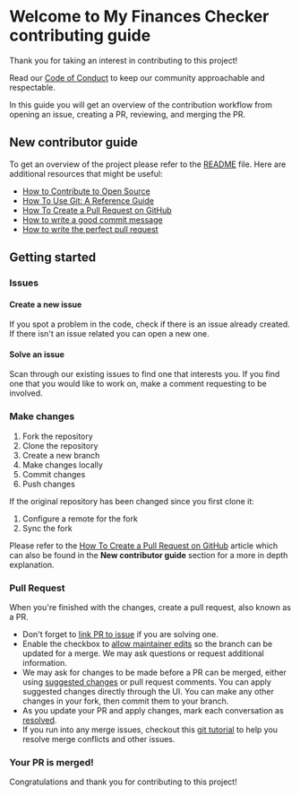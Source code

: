 # Welcome to My Finances Checker contributing guide

Thank you for taking an interest in contributing to this project!

Read our [Code of Conduct](https://github.com/samc18/my-finances-checker/blob/master/CODE_OF_CONDUCT.md) to keep our community approachable and respectable.

In this guide you will get an overview of the contribution workflow from opening an issue, creating a PR, reviewing, and merging the PR.

## New contributor guide

To get an overview of the project please refer to the [README](https://github.com/samc18/my-finances-checker/blob/master/README.md) file. Here are additional resources that might be useful:

- [How to Contribute to Open Source](https://opensource.guide/how-to-contribute/)
- [How To Use Git: A Reference Guide](https://www.digitalocean.com/community/cheatsheets/how-to-use-git-a-reference-guide)
- [How To Create a Pull Request on GitHub](https://www.digitalocean.com/community/tutorials/how-to-create-a-pull-request-on-github)
- [How to write a good commit message](https://dev.to/chrissiemhrk/git-commit-message-5e21)
- [How to write the perfect pull request](https://github.blog/2015-01-21-how-to-write-the-perfect-pull-request/)

## Getting started

### Issues

#### Create a new issue
If you spot a problem in the code, check if there is an issue already created. If there isn't an issue related you can open a new one.

#### Solve an issue
Scan through our existing issues to find one that interests you. If you find one that you would like to work on, make a comment requesting to be involved.

### Make changes

1. Fork the repository
2. Clone the repository
3. Create a new branch
4. Make changes locally
5. Commit changes
6. Push changes

If the original repository has been changed since you first clone it:

1. Configure a remote for the fork
2. Sync the fork

Please refer to the [How To Create a Pull Request on GitHub](https://www.digitalocean.com/community/tutorials/how-to-create-a-pull-request-on-github) article which 
can also be found in the **New contributor guide** section for a more in depth explanation.

### Pull Request

When you're finished with the changes, create a pull request, also known as a PR.

- Don't forget to [link PR to issue](https://docs.github.com/en/issues/tracking-your-work-with-issues/linking-a-pull-request-to-an-issue) if you are solving one.
- Enable the checkbox to [allow maintainer edits](https://docs.github.com/en/pull-requests/collaborating-with-pull-requests/working-with-forks/allowing-changes-to-a-pull-request-branch-created-from-a-fork) so the branch can be updated for a merge. We may ask questions or request additional information.
- We may ask for changes to be made before a PR can be merged, either using [suggested changes](https://docs.github.com/en/pull-requests/collaborating-with-pull-requests/reviewing-changes-in-pull-requests/incorporating-feedback-in-your-pull-request) or pull request comments. You can apply suggested changes directly through the UI. You can make any other changes in your fork, then commit them to your branch.
- As you update your PR and apply changes, mark each conversation as [resolved](https://docs.github.com/en/pull-requests/collaborating-with-pull-requests/reviewing-changes-in-pull-requests/commenting-on-a-pull-request#resolving-conversations).
- If you run into any merge issues, checkout this [git tutorial](https://github.com/skills/resolve-merge-conflicts) to help you resolve merge conflicts and other issues.

### Your PR is merged!

Congratulations and thank you for contributing to this project!
